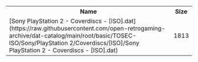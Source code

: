 <table>
<tr><th>Name</th><th>Size</th></tr>
<tr><td>[Sony PlayStation 2 - Coverdiscs - [ISO].dat](https://raw.githubusercontent.com/open-retrogaming-archive/dat-catalog/main/root/basic/TOSEC-ISO/Sony/PlayStation 2/Coverdiscs/[ISO]/Sony PlayStation 2 - Coverdiscs - [ISO].dat)</td><td>1813</td></tr>
</table>
